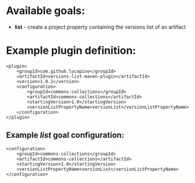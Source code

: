 Available goals:
================
* **list** - create a project property containing the versions list of an artifact

Example plugin definition:
==========================
    <plugin>
        <groupId>com.github.lucapino</groupId>
        <artifactId>versions-list-maven-plugin</artifactId>
        <version>1.0.1</version>
        <configuration>
            <groupId>commons-collections</groupId>
            <artifactId>commons-collections</artifactId>
            <startingVersion>1.0</startingVersion>
            <versionListPropertyName>versionList</versionListPropertyName>
        </configuration>
    </plugin>

Example _list_ goal configuration:
-------------------------------------
    <configuration>
        <groupId>commons-collections</groupId>
        <artifactId>commons-collections</artifactId>
        <startingVersion>1.0</startingVersion>
        <versionListPropertyName>versionList</versionListPropertyName>
    </configuration>
